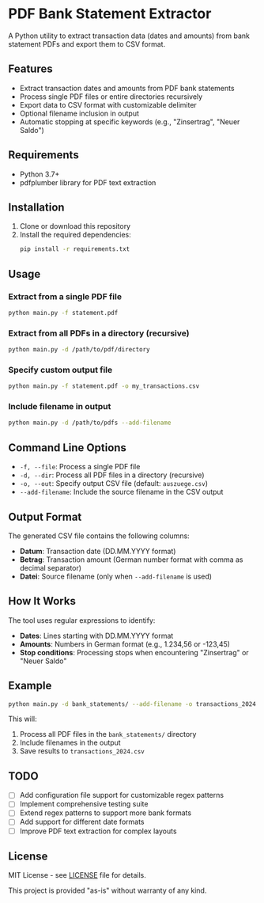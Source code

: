 # PDF Bank Statement Extractor

A Python utility to extract transaction data (dates and amounts) from bank statement PDFs and export them to CSV format.

## Features

- Extract transaction dates and amounts from PDF bank statements
- Process single PDF files or entire directories recursively
- Export data to CSV format with customizable delimiter
- Optional filename inclusion in output
- Automatic stopping at specific keywords (e.g., "Zinsertrag", "Neuer Saldo")

## Requirements

- Python 3.7+
- pdfplumber library for PDF text extraction

## Installation

1. Clone or download this repository
2. Install the required dependencies:
   ```bash
   pip install -r requirements.txt
   ```

## Usage

### Extract from a single PDF file
```bash
python main.py -f statement.pdf
```

### Extract from all PDFs in a directory (recursive)
```bash
python main.py -d /path/to/pdf/directory
```

### Specify custom output file
```bash
python main.py -f statement.pdf -o my_transactions.csv
```

### Include filename in output
```bash
python main.py -d /path/to/pdfs --add-filename
```

## Command Line Options

- `-f, --file`: Process a single PDF file
- `-d, --dir`: Process all PDF files in a directory (recursive)
- `-o, --out`: Specify output CSV file (default: `auszuege.csv`)
- `--add-filename`: Include the source filename in the CSV output

## Output Format

The generated CSV file contains the following columns:
- **Datum**: Transaction date (DD.MM.YYYY format)
- **Betrag**: Transaction amount (German number format with comma as decimal separator)
- **Datei**: Source filename (only when `--add-filename` is used)

## How It Works

The tool uses regular expressions to identify:
- **Dates**: Lines starting with DD.MM.YYYY format
- **Amounts**: Numbers in German format (e.g., 1.234,56 or -123,45)
- **Stop conditions**: Processing stops when encountering "Zinsertrag" or "Neuer Saldo"

## Example

```bash
python main.py -d bank_statements/ --add-filename -o transactions_2024.csv
```

This will:
1. Process all PDF files in the `bank_statements/` directory
2. Include filenames in the output
3. Save results to `transactions_2024.csv`

## TODO

- [ ] Add configuration file support for customizable regex patterns
- [ ] Implement comprehensive testing suite
- [ ] Extend regex patterns to support more bank formats
- [ ] Add support for different date formats
- [ ] Improve PDF text extraction for complex layouts

## License

MIT License - see [LICENSE](LICENSE) file for details.

This project is provided "as-is" without warranty of any kind.
